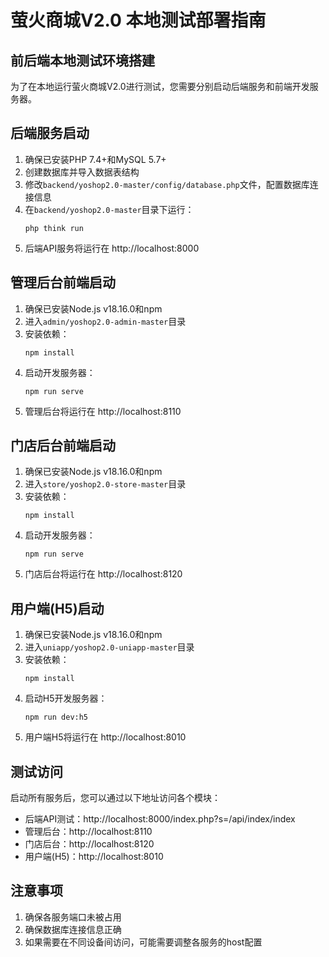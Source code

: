 # 萤火商城V2.0 本地测试部署指南

## 前后端本地测试环境搭建

为了在本地运行萤火商城V2.0进行测试，您需要分别启动后端服务和前端开发服务器。

## 后端服务启动

1. 确保已安装PHP 7.4+和MySQL 5.7+
2. 创建数据库并导入数据表结构
3. 修改`backend/yoshop2.0-master/config/database.php`文件，配置数据库连接信息
4. 在`backend/yoshop2.0-master`目录下运行：
   ```
   php think run
   ```
5. 后端API服务将运行在 http://localhost:8000

## 管理后台前端启动

1. 确保已安装Node.js v18.16.0和npm
2. 进入`admin/yoshop2.0-admin-master`目录
3. 安装依赖：
   ```
   npm install
   ```
4. 启动开发服务器：
   ```
   npm run serve
   ```
5. 管理后台将运行在 http://localhost:8110

## 门店后台前端启动

1. 确保已安装Node.js v18.16.0和npm
2. 进入`store/yoshop2.0-store-master`目录
3. 安装依赖：
   ```
   npm install
   ```
4. 启动开发服务器：
   ```
   npm run serve
   ```
5. 门店后台将运行在 http://localhost:8120

## 用户端(H5)启动

1. 确保已安装Node.js v18.16.0和npm
2. 进入`uniapp/yoshop2.0-uniapp-master`目录
3. 安装依赖：
   ```
   npm install
   ```
4. 启动H5开发服务器：
   ```
   npm run dev:h5
   ```
5. 用户端H5将运行在 http://localhost:8010

## 测试访问

启动所有服务后，您可以通过以下地址访问各个模块：

- 后端API测试：http://localhost:8000/index.php?s=/api/index/index
- 管理后台：http://localhost:8110
- 门店后台：http://localhost:8120
- 用户端(H5)：http://localhost:8010

## 注意事项

1. 确保各服务端口未被占用
2. 确保数据库连接信息正确
3. 如果需要在不同设备间访问，可能需要调整各服务的host配置
